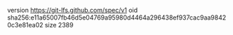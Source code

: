 version https://git-lfs.github.com/spec/v1
oid sha256:e11a65007fb46d5e04769a95980d4464a296438ef937cac9aa98420c3e81ea02
size 2389
